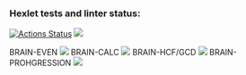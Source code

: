 ### Hexlet tests and linter status:
[![Actions Status](https://github.com/n1ckdevops/python-project-49/workflows/hexlet-check/badge.svg)](https://github.com/n1ckdevops/python-project-49/actions)
<a href="https://codeclimate.com/github/n1ckdevops/python-project-49/maintainability"><img src="https://api.codeclimate.com/v1/badges/4e0855d692ac8e65c6a3/maintainability" /></a>

BRAIN-EVEN <a href="https://asciinema.org/a/519598" target="_blank"><img src="https://asciinema.org/a/519598.svg" /></a>
BRAIN-CALC <a href="https://asciinema.org/a/519601" target="_blank"><img src="https://asciinema.org/a/519601.svg" /></a>
BRAIN-HCF/GCD <a href="https://asciinema.org/a/519928" target="_blank"><img src="https://asciinema.org/a/519928.svg" /></a>
BRAIN-PROHGRESSION <a href="https://asciinema.org/a/522416" target="_blank"><img src="https://asciinema.org/a/522416.svg" /></a>
